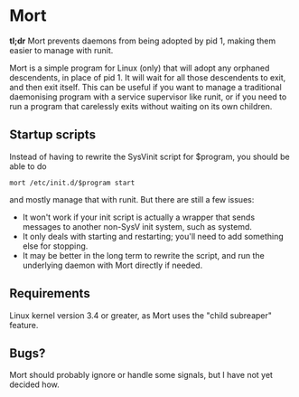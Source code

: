 Mort
====

**tl;dr** Mort prevents daemons from being adopted by pid 1, making them easier to manage with runit.

Mort is a simple program for Linux (only) that will adopt any orphaned descendents, in place of pid 1. It will wait for all
those descendents to exit, and then exit itself. This can be useful if you want to manage a traditional daemonising program with
a service supervisor like runit, or if you need to run a program that carelessly exits without waiting on its own children.

Startup scripts
---------------

Instead of having to rewrite the SysVinit script for $program, you should be able to do

    mort /etc/init.d/$program start

and mostly manage that with runit. But there are still a few issues:

* It won't work if your init script is actually a wrapper that sends messages to another non-SysV init system, such as systemd.
* It only deals with starting and restarting; you'll need to add something else for stopping.
* It may be better in the long term to rewrite the script, and run the underlying daemon with Mort directly if needed.

Requirements
------------

Linux kernel version 3.4 or greater, as Mort uses the "child subreaper" feature.

Bugs?
-----

Mort should probably ignore or handle some signals, but I have not yet decided how.

